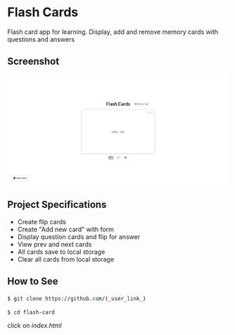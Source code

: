 # Flash Cards
Flash card app for learning. Display, add and remove memory cards with questions and answers

## Screenshot
![](screenshot.jpg)

## Project Specifications

- Create flip cards
- Create "Add new card" with form
- Display question cards and flip for answer
- View prev and next cards
- All cards save to local storage
- Clear all cards from local storage

## How to See
```sh
$ git clone https://github.com/(_user_link_)
```
```sh
$ cd flash-card
```
click on *index.html*
